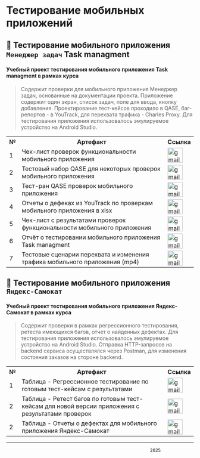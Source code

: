 # Тестирование мобильных приложений

## 👾 Тестирование мобильного приложения `Менеджер задач` Task managment

#### Учебный проект тестирования мобильного приложения **Task managment** в рамках курса
> Содержит проверки для мобильного приложения Менеджер задач, основанные на документации проекта. Приложение содержит один экран, список задач, поле для ввода, кнопку добавления. Проектирование тест-кейсов проходило в QASE, баг-репортов - в YouTrack, для перехвата трафика - Charles Proxy. Для тестирования приложения использовалось эмулируемое устройство на Android Studio.

<table>
      <tr>
        <th>№</th>
        <th>Артефакт</th>
        <th>Ссылка</th>
      </tr>
      <tr>
        <td>1</td>
        <td>Чек-лист проверок функциональности мобильного приложения</td>
        <td><a href= "https://docs.google.com/spreadsheets/d/1v0WNQLPMX7xzAkS-lpOr7J0xPIKjulsJNPv2caY3E4c/edit?usp=sharing"><img title="publiclink" src="https://img.icons8.com/?size=100&id=80410&format=png&color=000000" width="40" height="40" alt="gmail"/></a></td>
      </tr>
      <tr>
        <td>2</td>
        <td>Тестовый набор QASE для некоторых проверок мобильного приложения</td>
        <td><a href= "https://github.com/Morrhat/mobile/blob/main/G9-2025-01-28.pdf"><img title="publiclink" src="https://img.icons8.com/?size=100&id=80410&format=png&color=000000" width="40" height="40" alt="gmail"/></a></td>
      </tr>
      <tr>
        <td>3</td>
        <td>Тест-ран QASE проверок мобильного приложения</td>
        <td><a href= "https://github.com/Morrhat/mobile/blob/main/G9-Express%2Brun%2B2025_01_30.pdf"><img title="publiclink" src="https://img.icons8.com/?size=100&id=80410&format=png&color=000000" width="40" height="40" alt="gmail"/></a></td>
      </tr>
      <tr>
        <td>4</td>
        <td>Отчеты о дефеках из YouTrack по проверкам мобильного приложения в xlsx</td>
        <td><a href= "https://github.com/Morrhat/mobile/blob/main/G9-Bug%2BReport%2B2025_01_30_Rusau.xlsx"><img title="publiclink" src="https://img.icons8.com/?size=100&id=80410&format=png&color=000000" width="40" height="40" alt="gmail"/></a></td>
      </tr>
      <tr>
        <td>5</td>
        <td>Чек-лист с результатами проверок функциональности мобильного приложения</td>
        <td><a href= "https://docs.google.com/spreadsheets/d/194MQDu_qT0ctys4nKn1OyyA9nhhe5fXN2HBITw4H5VM/edit?usp=sharing"><img title="publiclink" src="https://img.icons8.com/?size=100&id=80410&format=png&color=000000" width="40" height="40" alt="gmail"/></a></td>
      </tr>
      <tr>
        <td>6</td>
        <td>Отчёт о тестировании мобильного приложения Task managment</td>
        <td><a href= "https://docs.google.com/document/d/1in8vhGDJyLIAwohTrGDg9sB5HhnRPnkjIC00mXmVl-I/edit?usp=sharing"><img title="publiclink" src="https://img.icons8.com/?size=100&id=80410&format=png&color=000000" width="40" height="40" alt="gmail"/></a></td>
      </tr>
      <tr>
        <td>7</td>
        <td>Тестовые сценарии перехвата и изменения трафика мобильного приложения (mp4)</td>
        <td><a href= "https://github.com/Morrhat/mobile/blob/main/Task_sniffer_mobile.mp4"><img title="publiclink" src="https://img.icons8.com/?size=100&id=80410&format=png&color=000000" width="40" height="40" alt="gmail"/></a></td>
      </tr>
</table>






## 👾 Тестирование мобильного приложения `Яндекс-Самокат`
#### Учебный проект тестирования мобильного приложения **Яндекс-Самокат** в рамках курса
> Содержит проверки в рамках регрессионного тестирования, ретеста имеющихся багов, отчет о найденных дефектах. Для тестирования приложения использовалось эмулируемое устройство на Android Studio. Отправка HTTP-запросов на backend сервиса осуществлялся через Postman, для изменения состояния заказов на стороне backend.


<table>
      <tr>
        <th>№</th>
        <th>Артефакт</th>
        <th>Ссылка</th>
      </tr>
      <tr>
        <td>1</td>
        <td>Таблица - Регрессионное тестирование по готовым тест-кейсам с результатами</td>
        <td><a href= "https://docs.google.com/spreadsheets/d/1mRi2XozWIrls8ej4G_iigOVZf3oq1N5GNsXfKCqnrG4/edit?usp=sharing"><img title="publiclink" src="https://img.icons8.com/?size=100&id=80410&format=png&color=000000" width="40" height="40" alt="gmail"/></a></td>
      </tr>
      <tr>
        <td>2</td>
        <td>Таблица - Ретест багов по готовым тест-кейсам для новой версии приложения с результатами проверок</td>
        <td><a href= "https://docs.google.com/spreadsheets/d/1kN_aHzaz59BA5ao0IFztBpWnnGlexH04blVwZhqWy2k/edit?usp=sharing"><img title="publiclink" src="https://img.icons8.com/?size=100&id=80410&format=png&color=000000" width="40" height="40" alt="gmail"/></a></td>
      </tr>
      <tr>
        <td>2</td>
        <td>Таблица - Отчеты о дефектах для мобильного приложения Яндекс-Самокат </td>
        <td><a href= "https://docs.google.com/spreadsheets/d/1WVizxDzCmZouFyHMyvFnu0KxoAp3hTcmBrVhrLB3UlE/edit?usp=sharing"><img title="publiclink" src="https://img.icons8.com/?size=100&id=80410&format=png&color=000000" width="40" height="40" alt="gmail"/></a></td>
      </tr>
</table>

---
                                                          2025



